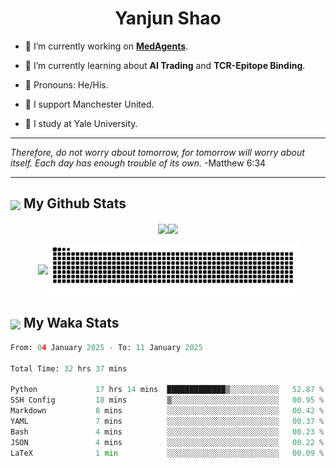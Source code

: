 

<h1 align="center">Yanjun Shao</h1>

- 🐒 I’m currently working on **[MedAgents](https://github.com/gersteinlab/MedAgents)**.

- 🦧 I’m currently learning about **AI Trading** and **TCR-Epitope Binding**.

- 🦍 Pronouns: He/His.

- 👹 I support Manchester United.

- 🐶 I study at Yale University.

---

<i> Therefore, do not worry about tomorrow, for tomorrow will worry about itself. Each day has enough trouble of its own. </i> -Matthew 6:34

---

<h2><img src="https://emojis.slackmojis.com/emojis/images/1579216111/7550/pikachu_wave.gif?1579216111" align="center" width="28" /> My Github Stats</h2>

<p align="center"><img align="center" src = "https://github-readme-stats.vercel.app/api?username=super-dainiu&show_icons=true&count_private=true&theme=tokyonight&hide=issues&line_height=30" width="400px"><img align="center" src = "https://github-readme-streak-stats.herokuapp.com/?user=super-dainiu&theme=tokyonight" width="400px"></p>

<p align="center"><img align="center" width="400px" src="https://github-readme-stats.vercel.app/api/top-langs/?username=super-dainiu&layout=compact&theme=tokyonight&hide=html,tex,jupyter%20notebook"><img align="center" width="400px" src="https://github.com/super-dainiu/super-dainiu/blob/output/github-contribution-grid-snake.svg"></p>

<h2><img src="https://emojis.slackmojis.com/emojis/images/1579216111/7550/pikachu_wave.gif?1579216111" align="center" width="28" /> My Waka Stats</h2>

<!--START_SECTION:waka-->

```python
From: 04 January 2025 - To: 11 January 2025

Total Time: 32 hrs 37 mins

Python             17 hrs 14 mins  █████████████▒░░░░░░░░░░░   52.87 %
SSH Config         18 mins         ▒░░░░░░░░░░░░░░░░░░░░░░░░   00.95 %
Markdown           8 mins          ░░░░░░░░░░░░░░░░░░░░░░░░░   00.42 %
YAML               7 mins          ░░░░░░░░░░░░░░░░░░░░░░░░░   00.37 %
Bash               4 mins          ░░░░░░░░░░░░░░░░░░░░░░░░░   00.23 %
JSON               4 mins          ░░░░░░░░░░░░░░░░░░░░░░░░░   00.22 %
LaTeX              1 min           ░░░░░░░░░░░░░░░░░░░░░░░░░   00.09 %
```

<!--END_SECTION:waka-->

